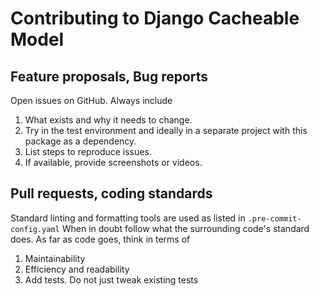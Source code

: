 # Contributing to Django Cacheable Model

## Feature proposals, Bug reports

Open issues on GitHub. Always include 

1) What exists and why it needs to change. 
2) Try in the test environment and ideally in a separate project with this package as a dependency.
3) List steps to reproduce issues.
4) If available, provide screenshots or videos.

## Pull requests, coding standards

Standard linting and formatting tools are used as listed in `.pre-commit-config.yaml`
When in doubt follow what the surrounding code's standard does. 
As far as code goes, think in terms of 

1) Maintainability
2) Efficiency and readability
3) Add tests. Do not just tweak existing tests
